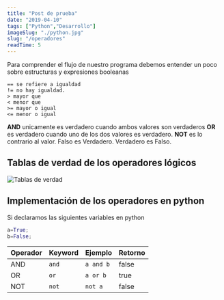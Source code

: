 ```yaml
---
title: "Post de prueba"
date: "2019-04-10"
tags: ["Python","Desarrollo"]
imageSlug: "./python.jpg"
slug: "/operadores"
readTime: 5
---
```


Para comprender el flujo de nuestro programa debemos entender un poco sobre estructuras y expresiones booleanas
``` python{numberLines: true}
== se refiere a igualdad
!= no hay igualdad.
> mayor que
< menor que
>= mayor o igual
<= menor o igual 
 ```

**AND** unicamente es verdadero cuando ambos valores son verdaderos
**OR** es verdadero cuando uno de los dos valores es verdadero.
**NOT** es lo contrario al valor. Falso es Verdadero. Verdadero es Falso.

## Tablas de verdad de los operadores lógicos

![Tablas de verdad](/home/edevars/Boostnote/img/comparaciones.jpg)

## Implementación de los operadores en python

Si declaramos las siguientes variables en python

```python
a=True;
b=False;
```

Operador | Keyword | Ejemplo | Retorno
-- | -- | -- | --
AND | `and` | ``` a and b ```| false |
OR |`or`| `a or b` | true | 
NOT |`not` | `not a`| false |